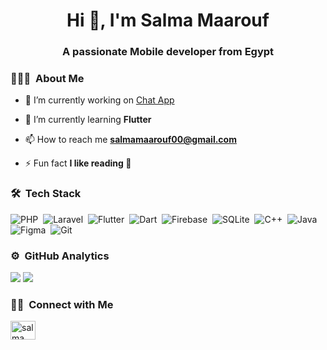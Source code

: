 <h1 align="center">Hi 👋, I'm Salma Maarouf</h1>
<h3 align="center">A passionate Mobile developer from Egypt</h3>


### 👨🏻‍💻 &nbsp;About Me
- 🔭 I’m currently working on [Chat App](https://github.com/SalmaW/chat_app)

- 🌱 I’m currently learning **Flutter**

- 📫 How to reach me **salmamaarouf00@gmail.com**

- ⚡ Fun fact **I like reading 📖**


### 🛠 &nbsp;Tech Stack
![PHP](https://img.shields.io/badge/-PHP-05122A?style=for-the-badge&logo=php)&nbsp;
![Laravel](https://img.shields.io/badge/-Laravel-05122A?style=for-the-badge&logo=laravel)&nbsp;
![Flutter](https://img.shields.io/badge/-Flutter-05122A?style=for-the-badge&logo=flutter)&nbsp;
![Dart](https://img.shields.io/badge/-Dart-05122A?style=for-the-badge&logo=dart)&nbsp;
![Firebase](https://img.shields.io/badge/-Firebase-05122A?style=for-the-badge&logo=firebase)&nbsp;
![SQLite](https://img.shields.io/badge/-SQLite-05122A?style=for-the-badge&logo=sqlite)&nbsp;
![C++](https://img.shields.io/badge/-C++-05122A?style=for-the-badge&logo=c%2B%2B&logoColor=00599C)&nbsp;
![Java](https://img.shields.io/badge/-Java-05122A?style=for-the-badge&logo=java&logoColor=FFA518)&nbsp;
![Figma](https://img.shields.io/badge/-Figma-05122A?style=for-the-badge&logo=figma)&nbsp;
![Git](https://img.shields.io/badge/-Git-05122A?style=for-the-badge&logo=git)&nbsp;


### ⚙️ &nbsp;GitHub Analytics
[![](https://github-readme-stats.vercel.app/api/top-langs?username=salmaw&show_icons=true&locale=en&layout=compact)](https://github.com/SalmaW)
[![](https://github-readme-streak-stats.herokuapp.com/?user=salmaw&)](https://github.com/Elanza-48)


### 🤝🏻 &nbsp;Connect with Me
<p align="left">
<a href="www.linkedin.com/in/salma-maarouf" target="blank"><img align="center" src="https://raw.githubusercontent.com/rahuldkjain/github-profile-readme-generator/master/src/images/icons/Social/linked-in-alt.svg" alt="salma maarouf" height="30" width="40" /></a>
</p>

